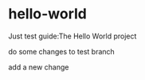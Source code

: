 # hello-world
Just test guide:The Hello World project

do some changes to test branch

add a new change
